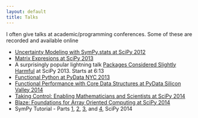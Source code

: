 ```yaml
---
layout: default
title: Talks
---
```


I often give talks at academic/programming conferences.  Some of these are
recorded and available online

*   [Uncertainty Modeling with SymPy.stats at SciPy 2012](http://www.youtube.com/watch?v=27su3TQ3BvQ)
*   [Matrix Expresions at SciPy 2013](http://pyvideo.org/video/2028/matrix-expressions-and-blaslapack-scipy-2013-pr)
*   A surprisingly popular lightning talk [Packages Considered
    Slightly Harmful](https://www.youtube.com/watch?v=ywHqIEv3xXg) at SciPy
    2013. Starts at 6:13
*   [Functional Python at PyData NYC 2013](https://vimeo.com/80096814)
*   [Functional Performance with Core Data Structures at PyData Silicon Valley 2014](https://www.youtube.com/watch?v=PpBK4zIaFLE)
*   [Taking Control: Enabling Mathematicians and Scientists at SciPy 2014](https://www.youtube.com/watch?v=QldxygVVj-s)
*   [Blaze: Foundations for Array Oriented Computing at SciPy 2014](https://www.youtube.com/watch?v=9HPR-1PdZUk)
*   SymPy Tutorial - Parts
[1](https://www.youtube.com/watch?v=Lgp442bibDM),
[2](https://www.youtube.com/watch?v=_PTe10whFKo),
[3](https://www.youtube.com/watch?v=qleGSnrnxgc),
and [4](https://www.youtube.com/watch?v=04AGOl1P2U4),  SciPy 2014
